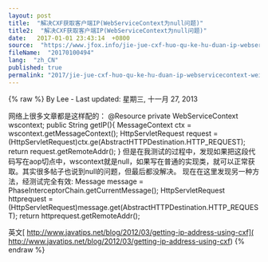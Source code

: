 ```yaml
---
layout: post
title:  "解决CXF获取客户端IP(WebServiceContext为null问题)"
title2:  "解决CXF获取客户端IP(WebServiceContext为null问题)"
date:   2017-01-01 23:43:14  +0800
source:  "https://www.jfox.info/jie-jue-cxf-huo-qu-ke-hu-duan-ip-webservicecontext-wei-null-wen-ti.html"
fileName:  "20170100494"
lang:  "zh_CN"
published: true
permalink: "2017/jie-jue-cxf-huo-qu-ke-hu-duan-ip-webservicecontext-wei-null-wen-ti.html"
---
```

{% raw %}
By Lee - Last updated: 星期三, 十一月 27, 2013

网络上很多文章都是这样配的：
@Resource
private WebServiceContext wscontext;
public String getIP(){
MessageContext ctx = wscontext.getMessageContext();
HttpServletRequest request = (HttpServletRequest)ctx.ge(AbstractHTTPDestination.HTTP_REQUEST);
return request.getRemoteAddr();
}
但是在我测试的过程中，发现如果把这段代码写在aop切点中，wscontext就是null，如果写在普通的实现类，就可以正常获取。其实很多帖子也说到null的问题，但最后都没解决。
现在在这里发现另一种方法，经测试完全有效:
Message message = PhaseInterceptorChain.getCurrentMessage();
HttpServletRequest httprequest = (HttpServletRequest)message.get(AbstractHTTPDestination.HTTP_REQUEST);
return httprequest.getRemoteAddr();

英文[ http://www.javatips.net/blog/2012/03/getting-ip-address-using-cxf]( http://www.javatips.net/blog/2012/03/getting-ip-address-using-cxf)
{% endraw %}